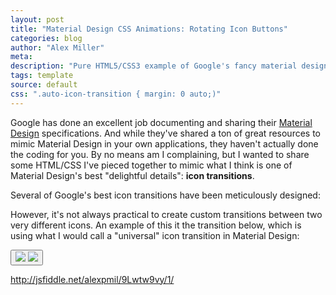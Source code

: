 ```yaml
---
layout: post
title: "Material Design CSS Animations: Rotating Icon Buttons"
categories: blog
author: "Alex Miller"
meta:
description: "Pure HTML5/CSS3 example of Google's fancy material design spinning icon effect. No Javascript required!"
tags: template
source: default
css: ".auto-icon-transition { margin: 0 auto;)"
---
```


Google has done an excellent job documenting and sharing their [Material Design](http://www.google.com/design/spec/) specifications. And while they've shared a ton of great resources to mimic Material Design in your own applications, they haven't actually done the coding for you. By no means am I complaining, but I wanted to share some HTML/CSS I've pieced together to mimic what I think is one of Material Design's best "delightful details": **icon transitions**.

Several of Google's best icon transitions have been meticulously designed:

However, it's not always practical to create custom transitions between two very different icons. An example of this it the transition below, which is using what I would call a "universal" icon transition in Material Design:

<button class="button" id="auto-icon-transition">
    <img class="icon second-icon" src="//ssl.gstatic.com/bt/C3341AA7A1A076756462EE2E5CD71C11/1x/bt_compose2_1x.png" />
    <img class="icon first-icon" src="//ssl.gstatic.com/bt/C3341AA7A1A076756462EE2E5CD71C11/2x/bt_speed_dial_2x.png" />
</button>

http://jsfiddle.net/alexpmil/9Lwtw9vy/1/
